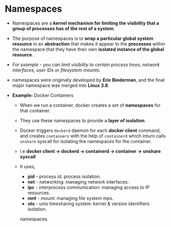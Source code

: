 # Namespaces

- Namespaces are a **kernel mechanism for limiting the visibility that a group of processes has of the rest of a system**.

- The purpose of namespaces is to **wrap a particular global system resource** in an **abstraction** that makes it appear to the **processes** within the namespace that they have their own **isolated instance of the global resource**.

- _For example - you can limit visibility to certain process trees, network interfaces, user IDs or filesystem mounts._

- namespaces were originally developed by **Eric Biederman**, and the final major namespace was merged into **Linux 3.8**.

- **Example:** Docker Containers

  - When we run a container, docker creates a set of **namespaces** for that container.
  - They use these namespaces to provide a **layer of isolation**.
  - Docker triggers `dockerd` daemon for each **docker client** command, and creates `containers` with the help of `containerd` which inturn calls `unshare` syscall for isolating the namespaces for the container.
  - i.e **docker client -> dockerd -> containerd -> container -> unshare syscall**
  - It uses,

    - **pid** - process id: process isolation.
    - **net** - networking: managing network interfaces.
    - **ipc** - interprocess communication: managing access to IP resources.
    - **mnt** - mount: managing file system mps.
    - **uts** - unix timesharing system: kernel & version identifiers isolation.

    namespaces.
